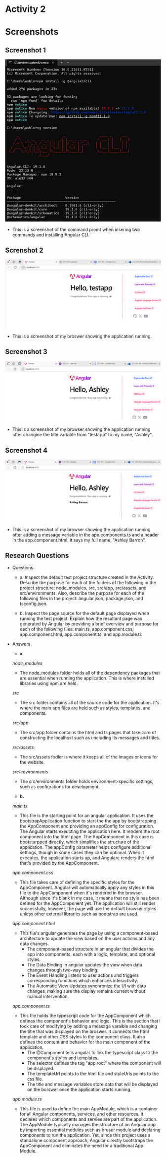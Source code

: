 # Activity 2

# Screenshots

## Screenshot 1
![CLI](cli.png)
- This is a screenshot of the command promt when insering two commands and installing Angular CLI. 

## Screnshot 2
![TestApp](testApp.png)
- This is a screenshot of my broswer showing the application running. 

## Screenshot 3
![TestApp2](testApp2.png)
- This is a screenshot of my browser showing the application running after changine the title variable from "testapp" to my name, "Ashley". 

## Screenshot 4
![TestApp3](testApp3.png)
- This is a screenshot of my browser showing the application running after adding a message variable in the app.components.ts and a header in the app.component.html. It says my full name, "Ashley Barron".

## Research Questions
- Questions
    - a. Inspect the default test project structure created in the Activity. Describe the purpose for each of the folders of the following in the project structure: node_modules, src, src/app, src/assets, and src/environments. Also, describe the purpose for each of the following files in the project: angular.json, package.json, and tsconfig.json.

    - b. Inspect the page source for the default page displayed when running the test project. Explain how the resultant page was generated by Angular by providing a brief overview and purpose for each of the following files: main.ts, app.component.css, app.component.html, app.component.ts, and app.module.ts

- Answers
    - **a.** 
    
    *node_modules*
    - The node_modules folder holds all of the dependency packages that are essential when running the application. This is where installed libraries using npm are held. 

    *src*
    - The src folder contains all of the source code for the application. It's where the main app files are held such as styles, templates, and components. 

    *src/app*
    - The src/app folder contains the html and ts pages that take care of constructing the localhost such as uncluding its messages and titles. 

    *src/assets*
    - The src/assets fodler is where it keeps all of the images or icons for the website. 

    *src/environments*
    - The src/environments folder holds environment-specific settings, such as configrations for development. 



    - **b.** 

    *main.ts*
    - This file is the starting point for an angular application. It uses the bootstrapApplication function to start the the app by bootstrapping the AppComponent and providing an appConfig for configuration. The Angular starts exeucting the application here. It renders the root component into the html page. 
    The AppComponent in this case is bootstarpped directly, which simplifies the structure of the application. The appConfig parameter helps configure additional settings, though in some cases they can be optional. When it executes, the application starts up, and Angulare renders the html that's provided by the AppComponent.
    
    *app.component.css*
    - This file takes care of defining the specific styles for the AppComponent. Angular will automatically apply any styles in this file to the AppComponent when it's rendered in the browser. Although since it's blank in my case, it means that no style has been defined for the AppComponent yet. The application will still render successfully, however, the page will use the default browser styles unless other external libraries such as bootstrap are used. 

    *app.component.html*
    - This file's angular generates the page by using a component-based architecture to update the view based on the user actions and any data changes. 
        - The component-based structure in an angular that divides the app into components, each with a logic, template, and optional styles.
        - The Data Binding in angular updates the view when data changes through two-way binding. 
        - The Event Handling listens to user actions and triggers corresponding functions which enhances interactivity. 
        - The Automatic View Updates synchronize the UI with data changes, making sure the display remains current without manual intervention. 

    *app.component.ts*
    - This file holds the typescript code for the AppComponent which defines the component's behavior and logic. This is the section that I took care of modifying by adding a message varaible and changing the title that was displayed on the broswer. It connects the html template and other CSS styles to the component class. It also defines the content and behavior for the main component of the application. 
        - The @Component tells angular to link the typescript class to the component's styles and templates. 
        - The selector defines the tag "app root" where the component will be displayed.
        - The templateUrl points to the html file and styleUrls points to the css file. 
        - The title and message variables store data that will be displayed on the borswer once the application starts running. 

    *app.module.ts*
    - This file is used to define the main AppModule, which is a container for all Angular components, services, and other resources. It declares which components and servies are part of the application. The AppModule typically manages the structure of an Angular app by importing essential modules such as broser module and declaring components to run the application. Yet, since this project uses a standalone component approach, Angular directly bootstraps the AppComponent and eliminates the need for a traditional App Module. 

